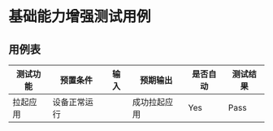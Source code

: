 # 基础能力增强测试用例

## 用例表

| 测试功能                  | 预置条件     | 输入                                                         | 预期输出                                                                                                 | 是否自动 | 测试结果 |
|-----------------------| ------------ | ------------------------------------------------------------ |------------------------------------------------------------------------------------------------------| -------- | -------- |
| 拉起应用                  | 设备正常运行 |                    | 成功拉起应用                                                                                               | Yes      | Pass     |

